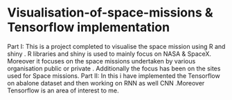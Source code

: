 # Visualisation-of-space-missions & Tensorflow implementation
Part I:
This is a project completed to visualise the space mission using R  and shiny . R libraries  and shiny is used to mainly focus on NASA & SpaceX. Moreover it focuses on the space missions undertaken by various organisation public or private . Additionally the focus has been on the sites used for Space missions.
Part II:
In this i have implemented the Tensorflow on abalone dataset and then working on RNN as well CNN .Moreover Tensorflow is an area of interest to me.
